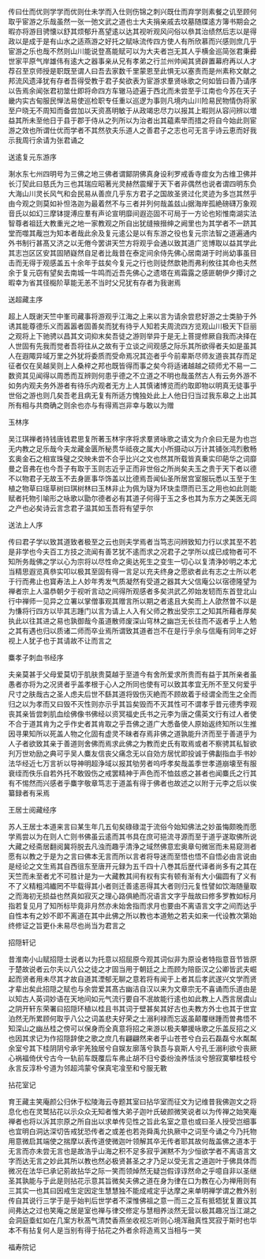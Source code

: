 <!-- { "loadSidebar": true } -->
传曰仕而优则学学而优则仕未学而入仕则伤锦之刺兴既仕而弃学则素餐之讥至顾何取乎宦游之乐哉虽然一张一弛文武之道也士大夫捐亲戚去坟墓随牒逺方簿书期会之暇亦将游目骋懐以舒其烦郁升髙望逺以达其视听观风问俗以叅其治绩然后志以是得政以是成于是有山水之适燕游之好托之赋咏流传四方使人有所欣慕而兴感则庶几乎宦游之乐也哉不然则山川能说登髙能赋可以为大夫者岂无其人乎横金巡简张君秉彛世家平原气岸雄伟有逺大之器事亲从兄有孝弟之行兰州帅闻其贤辟置幕府再以人才荐召至京师授是职既至谓人曰吾去家数千里蒙恩至此惧无以塞责而是州素称文献之邦流风遗泽犹有存者吾得受教于君子矣欲表为宦游求羣贤咏歌之何如皆曰善乃请序以告焉余闻张君初筮仕即将命四方车辙马迹遍于西北而未尝至乎江南也今苏在天子畿内实古甸服民惮法易使巡检职专任重以巡逻为事则凡境内山川险易民物情伪将家至户晓无不周知而备尝加以天资髙明敏于从政竭忠尽力以报其上暇则从容问辨以増益其所未至他日于县于郡于侍从之列所以为治者出其藴素举而措之将自今始此则宦游之效也所谓仕优而学者不其然欤夫乐道人之善君子之志也可无言乎诗云恵而好我示我周行余请为张君诵之

送逺复元东游序

淛水东七州四明号为三佛之地三佛者谓鄮阴佛真身设利罗戒香寺痖女为古维卫佛并长汀契此曰慈氏为三也其瑞应昭著光灵赫然震耀于天下者非偶然也说者谓四明东负大海山川灵长风气和会民易从善庶几乎东方君子之国故圣贤过化灵迹为多岂其然乎由今观之则莫如补怛洛迦为最着然不与三者并列何哉盖兹山据海岸孤絶磅礴万象观音氏以如幻三摩钵提溥应羣有声论宣明靡间遐迩固不可局于一方论也矧惟南湖实法智尊者祖廷大教重光之地一家教观之所自出犹缝掖搢绅之阙里也为其学者不一跻其堂而噬其胾岂为知本者哉此余及复元逺公是以有东游之役也复元宗法智之道遍通内外书制行甚髙又济之以无倦今罢讲天竺方将观乎会通以致其道广览博取以益其学此其志岂区区安其固陋嶷然自足者比哉昔在泰定间余侍先佛心居南湖于时尚幼事虽目击而无得于观感盖五十余年于兹矣今复元之行也则徒然歆艳而弗利攸往其命也夫然余于复元窃有望矣去南城一牛鸣而近吾先佛心之遗塔在焉霜露之感匪朝伊夕撢讨之暇幸为省其径檆阶草能无恙不当时父兄犹有存者为我谢焉

送超藏主序

超上人既谢天竺中峯司藏事将游观乎江海之上来以言为请余尝悲好游之士类胁于外诱其能尊德乐义而嚣嚣者固善矣而犹有待乎人知若夫周流四方览观山川极天下巨丽之观将上下驰骋以昌其文词抑末矣吾徒之游则举异于是无上菩提修厥自我而决择在人世固有先我而觉者吾将往从之故有于立谈之间观感之际乐其所欲得者夫如是虽其人在遐陬异域万里之外犹将委质而受命焉况其迩者乎今前辈斯尽师友道丧其存而足征者仅在吴越吴则上人桑梓之邦也既皆得而事之矣今将适诸越越之硕师尤不易一二数资其见闻得以周悉而互辨则何患乎德之不立道之不明也哉虽然古人有云务外游不如务内观夫务外游者有待乐内观者无方上人其慎诸博览而约取即物以明真无徒事乎世俗之游也则几矣吾老且病无复有所适方愧独处此上人他日归当过我东皋之上出其所有相与共商确之则余也亦与有得焉岂非幸与敢以为赠

玉林序

吴江琪禅者持钱唐钱君思复所著玉林宇序将求羣贤咏歌之请文为介余曰无是为也岂无内教之足乐哉今夫龙藏金匮所秘贯华祗夜之属大小所摄动以万计其铺张鸿烈敷畅玄奥金石之相宣珠璧之交映未尝不合乎比兴之文也然其所载皆真乗实印葩华之词靡曼之音弗在也今吾子有取于玉则志近乎正而非世俗之所尚矣夫玉之贵于天下者以德不以物君子无故玉不去身匪事华饰盖以比德焉吾闻仙圣所居宫室服玩悉以玉至于生植之物草曰瑶草树曰琪树林曰玉林非止为佩为璲为环玦圭瓒而已玉之用也如此则能赋者托物引喻形之咏歌以勖尔德者必有其道子何得于玉之多也其为东方之美医无闾之产也必矣诗云言念君子温其如玉吾将有望乎尔

送法上人序

传曰君子学以致其道致者极至之云也则夫学焉者当笃志问辨致知力行以求其至不若是非学也今夫百工方技之流闻有善艺犹不逺而求之况君子之学所以成已成物者可不知所务哉佛之学以心为宗将以尽性命之奥达死生之变生一切心以复清浄妙明之本尤当精思遐览真叅实叩以极其至固有得一言足以充夫终身之愿欲者此有志之士所以老于行而弗止也寳寿法上人妙年秀发气质凝然有受道之器其大父信庵公以宿德隆望为禅者宗上人温恭朝夕于视听言动之间得所观感者多矣洪武乙夘始发轫而东首登北山行中禅师一见异之立署以掌僧事观其赠言所以期之者逺且大矣而上人欿然曽不以是为慊将行四方以毕其志踵门以言为请上人入有父师之教出受宗工之知其所藉者厚矣执此以往其进之易也孰御哉今虽道散师废深山穹林之幽岂无长往而不返者乎上人勉之其有遇也归以质诸二师而卒业焉所谓致其道者岂不在是行乎余与信庵有同年之好视上人犹子也于其请故不让而言之

麋孝子刺血书经序

夫亲莫甚于父母爱莫切于肌肤贵莫越于至道今有舍所爱求所贵而有益于其所亲者虽愚者亦将为之况贤者乎盖孝根于心人之所同也使有可以致其孝宜无所不至又何爱乎尺寸之肤哉古之圣人虑夫后世不繇其道将毁伤灭絶而不顾故着于经谓全而生之全而归之以为孝而又曰毁不灭性则亦示乎其旨矣毁而不灭其性可不谓孝乎昔元德秀李观丧其亲皆尝刺肌血绘佛像书佛经以资冥福史氏书之元李为唐之儒英文行有过人者使不合于道其肯为之乎作史者其肯取之乎吾佛之道广大悉备使人原始返终知所以生推因寻果知所以死盖人物之化固有虚灵不昧者存焉非佛之道孰能升济而至于善道乎为人子者欲致其亲于善道则舍佛而焉求此佛之为教而史氏有取焉或者不察骋其私智欲刋万世劝励之典可乎吴人麋友信丧父痛念无以自効方居忧即投诚于佛劙指血手书妙法华经近七万言祈以导神明超浄域以报其劬劳者呜呼孝矣哉盖季世孝道崩壊至有服衰绖而佚乐自若外托不敢毁伤之戒罢精神于声色而不恤兹惑之甚者也闻麋氏之行其有不惕然而兴感者乎麋字敬章笃志于道盖有得于佛者也故述之以附于元李之后以俟纂録者有采焉

王居士阅藏经序

苏人王居士本道来言曰某生年几五旬矣碌碌混于流俗今始知佛法之妙虽悔颇晚而愿学焉尝以为在则人亡则书佛虽云逺而其书具在庶可挹流寻源而至于道乎遂取佛所说大藏之经斋居翻阅冀将脱去凡浊而趣乎清浄之域然佛意宏奥章句微宻而未易窥测者愿有以教之于是为之言曰佛本无言而所以言者将导迷而至悟也悟不自悟必由言说由是经论之文生焉其自西徂东至唐开元録为五千四十八巻其后歴代译者尚多有之其在天竺而未至者尤不可胜计是为一大藏教其间有权有实有顿有渐有大小偏圆有了义有不了义精粗鸿纎罔不毕载得其小者则迁善逺恶得其大者则归元复性譬如饮海随量取之而海初无损益也然真如寂灭之理心路俱絶而况语言文字乎哉故曰修多罗教如标月指若复见月了知所标毕竟非月然亦未始舍指而求月也要由不离语言文字之间而达乎自性本有之妙不即不离道在其中此佛之所以教也本道勉之若夫如来一代设教次第始终修证之旨更仆未易尽也尚当为君言之

招隠轩记

昔淮南小山赋招隠士说者以为托意以招屈原今观其词似非为原设者特指意音节皆原于楚故说者云尔夫以八公之徒之才固当用于朝廷之上而顾为陪臣汉之公卿皆武夫崛起而贤者用未尽其才故自道其湮郁无聊之意若将有闻于上者其后孝武遂兴文学而贤才辈出矣此招隠之赋也与余尝爱其髙古幽洁自汉以来为文章宗无不喜诵而乐道由是以知古人英词妙语在天地间如元气流行要自不冺故能行逺也如此教上人西言居虞山之阴开轩东荣署曰招隠环植以桂且书其词于壁甚矣其好古也夫教方外士也其于世宜泊然无所累顾何取乎八公之词盖悲夫好荣之士溺利禄而忘返虽颠覆继踵而曽弗悟不知深山之幽丛桂之傍可以保身而全真意将招之来游以极夫攀援咏歌之乐盖反招之义也因其求记为作招隠辞使之歌之庶几有翩翩然来者乎山苍苍兮白云石磊磊兮水粼粼余室兮其下桂阴阴兮承宇羌独居兮自娱友廓落兮孰吾与哀斯人兮孔壬溺利欲兮丧厥心祸福倚伏兮古今一轨前车既覆后车弗止胡不归兮委纷浊养恬淡兮憩寂寞攀桂枝兮永言反淳朴兮道为邻超鸿蒙兮保真宅飡至和兮服无斁

拈花室记

育王藏主笑庵颜公归休于松陵海云寺题其室曰拈华室而征文为记维昔我佛迦文之将息化也在灵鹫拈花以示众众无知者惟大弟子迦叶氏破颜微笑说者以为传禅之始笑庵禅者也将以泝其宗原之所自出以求单传见性之旨此名室之意也或曰圣人授受岂细事也宜明白洞达深切告戒犹恐传者之或差也若尧舜禹允执厥中之词至今诵之今乃托物用意微启其端使之揣摩以表传道使微迦叶领解其卒无传者耶其故何哉盖佛之道本于无言而亦未尝无言也是故浩乎山海之积不足多寂乎渊黙不为少恒欲学者不离语言文字而达无言之妙此其所以教也然必极贤甚圣之才乃足以受无言之道迦叶于佛具体而微况在法华已承记莂故拈华之际一笑而领焯然无疑岂假谆谆然命之乎噫自非以圣继圣其孰能与于此是则拈花示意其旨微矣夫佛之道在身为律在口为教在心为禅用则有三其实一也其曰因戒生定因定生慧慧独不能成戒定乎达摩之来单明禅学谓之教外别传自其说行三学于是乎始判后世学者不深惟佛祖之意一而三之互有抵牾犹复置议其间弗达之过也笑庵之居是室也禅与律交修定与慧相养淡然无营以极其趣况当江湖之会洞庭埀虹如在几案方秋髙气清焚香燕坐收视忘听则心境浑融真性冥寂于斯时也华本不有拈复何人是当别有得于拈花之外者余将造焉又当相与一笑

福寿院记

